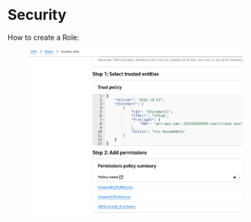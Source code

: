 # Security

How to create a Role:



<figure><img src="../../../.gitbook/assets/image (31) (1) (1).png" alt=""><figcaption></figcaption></figure>
